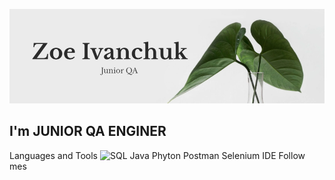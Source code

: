 ![Header](https://github.com/ZoeIvanchuk/ZoeIvanchuk/blob/main/assets/git%20photo.png)

## I'm JUNIOR QA ENGINER

Languages and Tools
![SQL]( https://img.shields.io/badge/SQL-82e9e9?style=for-the-badge&logo=SQL&logoColor=000000)
Java
Phyton
Postman
Selenium IDE
Follow mes